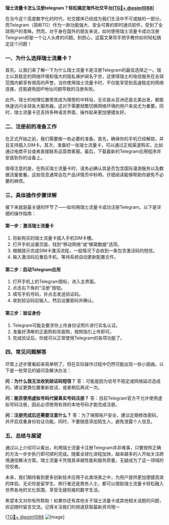 **瑞士流量卡怎么注册telegram？轻松搞定海外社交平台[[TG💪+ @esim1088](https://t.me/s/esim1088)]**

在当今这个高度数字化的时代，社交媒体已经成为我们生活中不可或缺的一部分。而Telegram（简称TG）作为一款功能强大、安全可靠的即时通讯软件，受到了全球用户的青睐。然而，对于身在国外的朋友来说，如何使用瑞士流量卡成功注册Telegram却是一个让人头疼的问题。别担心，这篇文章将手把手教你如何轻松搞定这个问题！

### 一、为什么选择瑞士流量卡？

首先，让我们来了解一下为什么瑞士流量卡是注册Telegram的最佳选择之一。瑞士以其稳定的网络环境和强大的隐私保护闻名于世，这使得瑞士的电信服务在全球范围内都享有很高的声誉。当你使用瑞士流量卡时，不仅能享受到高速稳定的网络连接，还能避免因IP地址问题导致的注册失败。

此外，瑞士的地理位置使其成为理想的中转站，无论是从亚洲还是北美出发，都能快速访问全球各大服务器。这对于需要频繁切换网络环境的用户来说尤为重要。同时，瑞士流量卡还支持多种语言界面，操作起来更加便捷友好。

### 二、注册前的准备工作

在正式开始之前，我们需要做一些必要的准备。首先，确保你的手机已经解锁，并且支持插入SIM卡。其次，准备好一张瑞士流量卡，可以通过正规渠道购买，比如通过电商平台或者直接联系运营商客服。最后，下载最新的Telegram应用程序并安装到你的设备上。

值得注意的是，在购买瑞士流量卡时，请务必确认其是否包含国际漫游服务以及数据流量套餐。这些信息通常会在产品详情页中标明，仔细阅读能够帮助你避免不必要的麻烦。

### 三、具体操作步骤详解

接下来就是最关键的环节了——如何用瑞士流量卡成功注册Telegram。以下是详细的操作指南：

#### 第一步：激活瑞士流量卡
1. 将新购买的瑞士流量卡插入手机SIM卡槽。
2. 打开手机设置页面，找到“移动网络”或“蜂窝数据”选项。
3. 根据提示完成SIM卡激活流程，一般情况下会收到一条包含激活码的短信。
4. 输入激活码后重启手机，等待系统自动更新配置文件。

#### 第二步：启动Telegram应用
1. 打开手机上的Telegram图标，进入主界面。
2. 点击右下角的“注册”按钮。
3. 填写手机号码，并点击发送验证码。
4. 收到验证码后输入，然后设置密码并确认。

#### 第三步：验证身份
1. Telegram可能会要求你上传身份证照片进行实名认证。
2. 准备好清晰的正面照和背面照，按照指引上传即可。
3. 完成验证后，你就可以正常使用Telegram的各项功能了。

### 四、常见问题解答

尽管上述步骤看起来简单明了，但在实际操作过程中仍然可能出现一些小插曲。以下是一些常见的疑问及解决办法：

**问：为什么我无法收到验证码短信？**
答：可能是因为信号不稳定或网络延迟造成的。建议更换位置重新尝试，或者稍后再试一次。

**问：能否使用虚拟号码代替真实号码注册？**
答：目前Telegram官方不允许使用虚拟号码注册，因此必须使用有效的本地号码才能完成注册。

**问：注册完成后还需要注意什么？**
答：为了保障账户安全，建议定期修改密码，并开启双重身份验证功能。同时，不要随意添加陌生人，避免泄露个人信息。

### 五、总结与展望

通过以上介绍可以看出，利用瑞士流量卡注册Telegram并非难事，只要按照正确的方法一步步执行即可顺利完成。随着全球化进程加快，越来越多的人开始关注跨境通信解决方案。瑞士流量卡凭借其卓越性能和服务质量，无疑成为了这一领域的佼佼者。

未来，我们期待看到更多创新技术应用于此类场景之中，为用户提供更加便捷高效的体验。无论你是留学生、旅行者还是商务人士，都可以借助瑞士流量卡轻松融入世界各地的文化氛围，享受无缝衔接的数字生活。

希望本文对你有所帮助！如果你还有其他关于瑞士流量卡或其他相关话题的问题，欢迎随时留言交流。记得关注我们的频道获取最新资讯哦～

[[TG💪+ @esim1088](https://t.me/s/esim1088) ![Image](https://i.postimg.cc/4NQfJmqS/Snipaste-2025-05-13-00-14-12.png)]